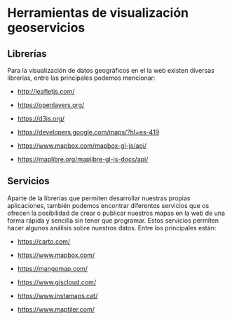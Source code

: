# Herramientas de visualización geoservicios

## Librerías

Para la visualización de datos geográficos en el la web existen diversas librerías, entre las principales podemos mencionar:

- http://leafletjs.com/

- https://openlayers.org/

- https://d3js.org/

- https://developers.google.com/maps/?hl=es-419

- https://www.mapbox.com/mapbox-gl-js/api/

- https://maplibre.org/maplibre-gl-js-docs/api/


## Servicios

Aparte de la librerías que permiten desarrollar nuestras propias aplicaciones, también podemos encontrar diferentes servicios que os ofrecen la posibilidad de crear o publicar nuestros mapas en la web de una forma rápida y sencilla sin tener que programar. Estos servicios permiten hacer algunos análisis sobre nuestros datos. Entre los principales están:

- https://carto.com/

- https://www.mapbox.com/

- https://mangomap.com/

- https://www.giscloud.com/

- https://www.instamaps.cat/

- https://www.maptiler.com/

